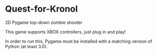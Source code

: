 # Quest-for-Kronol

2D Pygame top-down zombie shooter

This game supports XBOX controllers, just plug in and play!

In order to run this, Pygame must be installed with a matching version of Python (at least 3.0).
